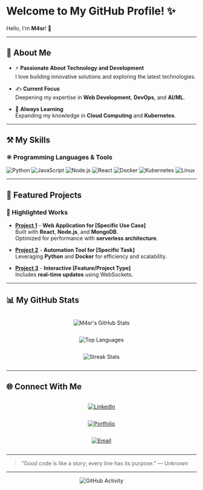 # Welcome to My GitHub Profile! ✨

Hello, I'm **M4sr**! 🚀

---

## 🌟 About Me

- ⚡ **Passionate About Technology and Development**  
  I love building innovative solutions and exploring the latest technologies.

- ✍️ **Current Focus**  
  Deepening my expertise in **Web Development**, **DevOps**, and **AI/ML**.

- 🌱 **Always Learning**  
  Expanding my knowledge in **Cloud Computing** and **Kubernetes**.

---

## ⚒️ My Skills

### ⚛ Programming Languages & Tools

![Python](https://img.shields.io/badge/-Python-3776AB?logo=python&logoColor=white&style=flat-square)
![JavaScript](https://img.shields.io/badge/-JavaScript-F7DF1E?logo=javascript&logoColor=white&style=flat-square)
![Node.js](https://img.shields.io/badge/-Node.js-339933?logo=node.js&logoColor=white&style=flat-square)
![React](https://img.shields.io/badge/-React-61DAFB?logo=react&logoColor=white&style=flat-square)
![Docker](https://img.shields.io/badge/-Docker-2496ED?logo=docker&logoColor=white&style=flat-square)
![Kubernetes](https://img.shields.io/badge/-Kubernetes-326CE5?logo=kubernetes&logoColor=white&style=flat-square)
![Linux](https://img.shields.io/badge/-Linux-FCC624?logo=linux&logoColor=white&style=flat-square)

---

## 📝 Featured Projects

### 🚀 Highlighted Works

- [**Project 1**](https://github.com/M4sr/project1) - **Web Application for [Specific Use Case]**  
  Built with **React**, **Node.js**, and **MongoDB**.  
  Optimized for performance with **serverless architecture**.

- [**Project 2**](https://github.com/M4sr/project2) - **Automation Tool for [Specific Task]**  
  Leveraging **Python** and **Docker** for efficiency and scalability.

- [**Project 3**](https://github.com/M4sr/project3) - **Interactive [Feature/Project Type]**  
  Includes **real-time updates** using WebSockets.

---

## 📊 My GitHub Stats

<div align="center" style="display: flex; flex-direction: column; align-items: center;">

![M4sr's GitHub Stats](https://github-readme-stats.vercel.app/api?username=M4sr&show_icons=true&theme=radical)  

![Top Languages](https://github-readme-stats.vercel.app/api/top-langs/?username=M4sr&layout=compact&theme=radical)  

![Streak Stats](https://github-readme-streak-stats.herokuapp.com/?user=M4sr&theme=radical&hide_border=true)

</div>

---

## 🌐 Connect With Me

<div align="center" style="display: flex; flex-direction: column; align-items: center;">

[![LinkedIn](https://img.shields.io/badge/-LinkedIn-0077B5?logo=linkedin&logoColor=white&style=flat-square)](https://www.linkedin.com/in/username)  

[![Portfolio](https://img.shields.io/badge/-Portfolio-000?style=flat-square)](https://yourportfolio.com)  

[![Email](https://img.shields.io/badge/-Email-D14836?logo=gmail&logoColor=white&style=flat-square)](mailto:youremail@example.com)

</div>

---

> "Good code is like a story; every line has its purpose." — Unknown

---

<div align="center">

![GitHub Activity](https://github-readme-activity-graph.cyclic.app/graph?username=M4sr&theme=radical)

</div>
